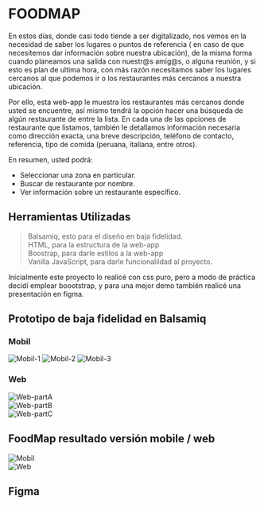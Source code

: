 # FOODMAP

En estos días, donde casi todo tiende a ser digitalizado, nos vemos en la necesidad de saber los lugares o puntos de referencia ( en caso de que necesitemos dar información sobre nuestra ubicación), de la misma forma cuando planeamos  una salida con nuestr@s amig@s, o alguna reunión, y si esto es plan de ultima hora, con más razón necesitamos saber los lugares cercanos al que podemos ir o los restaurantes más cercanos a nuestra ubicación. 

Por ello, esta web-app le muestra los restaurantes más cercanos donde usted se encuentre, así mismo tendrá la opción hacer una búsqueda de algún restaurante de entre la lista. En cada una de las opciones de restaurante que listamos, también le detallamos información necesaria como dirección exacta, una breve descripción, teléfono de contacto, referencia, tipo de comida (peruana, italiana, entre otros).

En resumen, usted podrá:

  - Seleccionar una zona en particular.<br>
  - Buscar de restaurante por nombre.<br>
  - Ver información sobre un restaurante específico.<br>

## Herramientas Utilizadas

> Balsamiq, esto para el diseño en baja fidelidad.<br>
> HTML, para la estructura de la web-app<br>
> Boostrap, para darle estilos a la web-app<br>
> Vanilla JavaScript, para darle funcionalildad al proyecto.<br>

Inicialmente este proyecto lo realicé con css puro, pero a modo de práctica decidí emplear boootstrap, y para una mejor demo también realicé una presentación en figma. <br>

## Prototipo de baja fidelidad en Balsamiq

### Mobil

![Mobil-1](image/mobile-1.png)
![Mobil-2](image/mobile-2.png)
![Mobil-3](image/mobile-3.png)

### Web

![Web-partA](image/web-1.png)<br>
![Web-partB](image/web-2.png)<br>
![Web-partC](image/web-3.png)

## FoodMap resultado versión mobile / web

![Mobil](image/mobile.gif) <br>
![Web](image/web.gif)

## Figma

